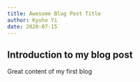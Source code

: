 ```yaml
---
title: Awesome Blog Post Title
author: Kyuho Yi
date: 2020-07-15
---
```


## Introduction to my blog post

Great content of my first blog
